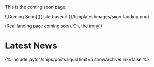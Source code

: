This is the coming soon page.

![Coming Soon]({{ site.baseurl }}/templates/images/soon-landing.png)

(Real landing page coming soon. Oh, the irony!)

# **Latest News**

{% include jaytch/snips/posts.liquid limit=5 showArchiveLink=false %}